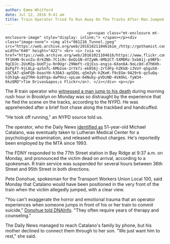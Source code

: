```yaml
---
author: Emma Whitford
date: Jul 12, 2016 9:41 am
title: Train Operator Tried To Run Away On The Tracks After Man Jumped In Front Of R Train
---
```


	
										<p><span class="mt-enclosure mt-enclosure-image" style="display: inline;"> </span></p><div class="image-none"> <img alt="061216_Tunnel.jpeg" src="https://web.archive.org/web/20161021104616im_/http://gothamist.com/attachments/nyc_ewhitford/061216_Tunnel.jpeg" width="640" height="422"> <br> <i> (via <a href="https://web.archive.org/web/20161021104616/https://www.flickr.com/photos/timdrivas/9630485172/in/photolist-fF1KHN-9cxnZu-8rkZNb-7C1i9c-6eQLGN-dfZyWk-6Mb2CT-5XMDRz-5xbA1j-p9BFb-9gCDJc-2UsM2p-bUdTju-9n9Ugr-29Nmft-cQjEss-engjo-6Xon6A-9oLc8d-d7hKHh-8xPgfY-9jL8Lp-qzSnfL-6Mb2ue-2rtk7i-ek856j-2rtdFp-hZKkB-i3VoY-qSguS8-cQC5A7-qSmFQb-boasYH-h3DA3-ap5DbL-qSm3yh-hZKeK-f9cEGm-9A29r6-qzSuQq-h3h3qA-ap2TRH-bz8Yqa-dwP9nz-vpLum-64Nuby-pVDzND-4VA9kL-fyW34-6kzQRD">Tim Drivas&apos;s Flickr</a>). </i></div> <p></p>

<p>The R train operator who <a href="https://web.archive.org/web/20161021104616/http://gothamist.com/2016/07/11/r_train_subway_fatality.php">witnessed a man jump to his death</a> during morning rush hour in Brooklyn on Monday was so distraught by the experience that he fled the scene on the tracks, according to the NYPD. He was apprehended after a brief foot chase along the trackbed and handcuffed. </p>

<p>&quot;He took off running,&quot; an NYPD source told us. </p>

<p>The operator, who the Daily News <a href="https://web.archive.org/web/20161021104616/http://www.nydailynews.com/new-york/brooklyn/man-fatally-struck-subway-bay-ridge-article-1.2707156">identified as</a> 51-year-old Michael Catalano, was eventually taken to Lutheran Medical Center for a psychological examination, and released without charges. He&apos;s reportedly been employed by the MTA since 1993. </p>

<p>The FDNY responded to the 77th Street station in Bay Ridge at 9:37 a.m. on Monday, and pronounced the victim dead on arrival, according to a spokesman. R train service was suspended for several hours between 36th Street and 95th Street in both directions. </p>

<p>Pete Donohue, spokesman for the Transport Workers Union Local 100, said Monday that Catalano would have been positioned in the very front of the train when the victim allegedly jumped, with a clear view. </p>

<p>&quot;You can&apos;t exaggerate the horror and emotional trauma that an operator experiences when someone jumps in front of his or her train to commit suicide,&quot; <a href="https://web.archive.org/web/20161021104616/https://www.dnainfo.com/new-york/20160711/bay-ridge/r-train-operator-detained-after-fatally-striking-man-on-tracks-mta">Donohue told DNAInfo</a>. &quot;They often require years of therapy and counseling.&quot; </p>

<p>The Daily News managed to reach Catalano&apos;s family by phone, but his mother declined to connect them through to her son. &quot;We just want him to rest,&quot; she said. </p>					
										
									
				
